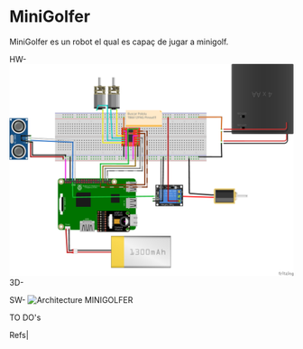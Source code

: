 # MiniGolfer
MiniGolfer es un robot el qual es capaç de jugar a minigolf.





HW-![MiniGolfer Hardware Diagram](./HW/MiniGolfer_HW.png)
3D-

SW-
![Architecture MINIGOLFER](https://github.com/ArnauAlti/ProjecteRobtica/assets/123361685/37d9040e-9104-4252-9a33-a133efc04ff0)


TO DO's

Refs|

